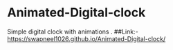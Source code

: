 # Animated-Digital-clock

Simple digital clock with animations .
##Link:-  https://swapneel1026.github.io/Animated-Digital-clock/

